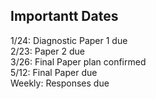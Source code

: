 ## Importantt Dates

1/24: 		Diagnostic Paper 1 due  
2/23:		Paper 2 due  
3/26:		Final Paper plan confirmed  
5/12:   	Final Paper due  
Weekly: 	Responses due
